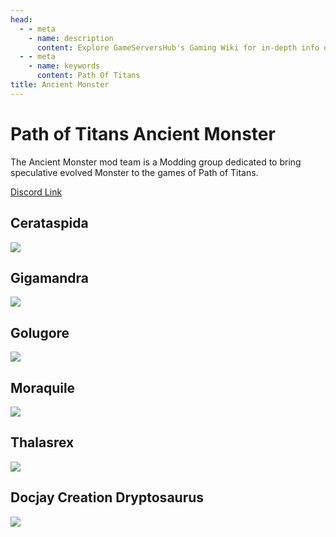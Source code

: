 ```yaml
---
head:
  - - meta
    - name: description
      content: Explore GameServersHub's Gaming Wiki for in-depth info on Path of Titans. Find details on gameplay, features, and updates for the ultimate dino MMO adventure! 
  - - meta
    - name: keywords
      content: Path Of Titans
title: Ancient Monster
---
```


# Path of Titans Ancient Monster

The Ancient Monster mod team is a Modding group dedicated to bring speculative evolved Monster to the games of Path of Titans.

[Discord Link](https://discord.gg/WyqmaNqPKb)

## Cerataspida
<a href='./Path-of-Titans-AMCerataspida' target='_blank'> <img src='https://web-cdn.alderongames.com/files/1186/conversions/Cerata_modpage-icon.jpg' /> </a>

<!-- ### [Dankanaptera](#) -->

## Gigamandra
<a href='./Path-of-Titans-Gigamandra' target='_blank'> <img src='https://web-cdn.alderongames.com/files/1083/conversions/Gigamandra_Modpage-icon.jpg' /> </a>

## Golugore
<a href='./Path-of-Titans-Golugore' target='_blank'> <img src='https://web-cdn.alderongames.com/files/822/conversions/Golugore_icon-icon.jpg' /> </a>

<!-- ### [Madrehorn](#) -->

## Moraquile
<a href='./Path-of-Titans-AMMoraquile' target='_blank'> <img src='https://web-cdn.alderongames.com/files/892/conversions/Moraquile_icon-icon.jpg' /> </a>

## Thalasrex
<a href='./Path-of-Titans-AMThalasrex' target='_blank'> <img src='https://web-cdn.alderongames.com/files/1104/conversions/thalasrex_modpage-icon.jpg' /> </a>

## Docjay Creation Dryptosaurus
<a href='./Path-of-Titans-DJCDryptosaurus' target='_blank'> <img src='https://web-cdn.alderongames.com/files/963/conversions/modpageicon-icon.jpg' /> </a>
